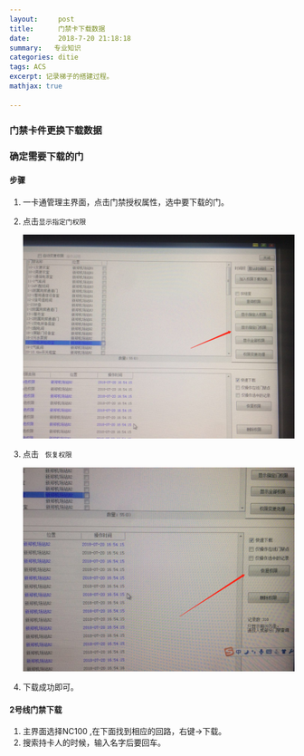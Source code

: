 ```yaml
---
layout:     post
title:      门禁卡下载数据
date:       2018-7-20 21:18:18
summary:   专业知识
categories: ditie 
tags: ACS
excerpt: 记录梯子的搭建过程。
mathjax: true

---
```


### 门禁卡件更换下载数据

### 确定需要下载的门

#### 步骤
1. 一卡通管理主界面，点击门禁授权属性，选中要下载的门。

2. 点击`显示指定门权限` 
   
    ![显示指定门权限](/Images/2018/显示指定门的权限.png)

3. 点击  ` 恢复权限` 
   
    ![恢复权限](/Images/2018/恢复权限.png)

4. 下载成功即可。

#### 2号线门禁下载

1. 主界面选择NC100 ,在下面找到相应的回路，右键->下载。
2. 搜索持卡人的时候，输入名字后要回车。